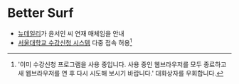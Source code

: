 # Better Surf

- [뉴데일리]가 윤서인 씨 연재 매체임을 안내
- [서울대학교 수강신청 시스템] 다중 접속 허용[^snu-sugang]

[뉴데일리]: https://newdaily.co.kr/
[서울대학교 수강신청 시스템]: https://sugang.snu.ac.kr/

[^snu-sugang]: '이미 수강신청 프로그램을 사용 중입니다. 사용 중인 웹브라우저를 모두 종료하고 새 웹브라우저를 연 후 다시 시도해 보시기 바랍니다.' 대화상자를 우회합니다.
